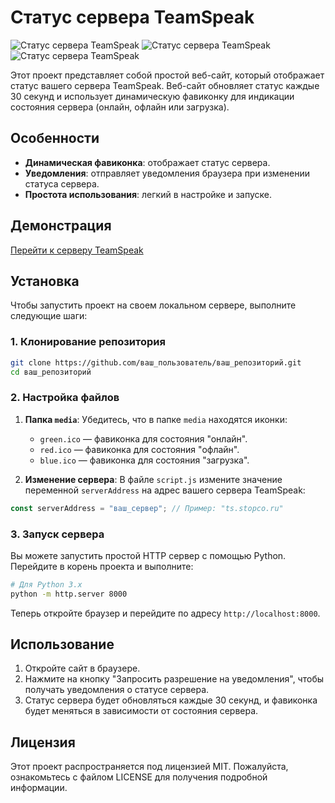 # Статус сервера TeamSpeak

![Статус сервера TeamSpeak](media/green.ico) ![Статус сервера TeamSpeak](media/red.ico) ![Статус сервера TeamSpeak](media/blue.ico)

Этот проект представляет собой простой веб-сайт, который отображает статус вашего сервера TeamSpeak. Веб-сайт обновляет статус каждые 30 секунд и использует динамическую фавиконку для индикации состояния сервера (онлайн, офлайн или загрузка). 

## Особенности

- **Динамическая фавиконка**: отображает статус сервера.
- **Уведомления**: отправляет уведомления браузера при изменении статуса сервера.
- **Простота использования**: легкий в настройке и запуске.

## Демонстрация

[Перейти к серверу TeamSpeak](https://ts.stopco.ru) <!-- Ссылка на TeamSpeak -->

## Установка

Чтобы запустить проект на своем локальном сервере, выполните следующие шаги:

### 1. Клонирование репозитория

```bash
git clone https://github.com/ваш_пользователь/ваш_репозиторий.git
cd ваш_репозиторий
```

### 2. Настройка файлов

1. **Папка `media`**: Убедитесь, что в папке `media` находятся иконки:
   - `green.ico` — фавиконка для состояния "онлайн".
   - `red.ico` — фавиконка для состояния "офлайн".
   - `blue.ico` — фавиконка для состояния "загрузка".

2. **Изменение сервера**: В файле `script.js` измените значение переменной `serverAddress` на адрес вашего сервера TeamSpeak:

```javascript
const serverAddress = "ваш_сервер"; // Пример: "ts.stopco.ru"
```

### 3. Запуск сервера

Вы можете запустить простой HTTP сервер с помощью Python. Перейдите в корень проекта и выполните:

```bash
# Для Python 3.x
python -m http.server 8000
```

Теперь откройте браузер и перейдите по адресу `http://localhost:8000`.

## Использование

1. Откройте сайт в браузере.
2. Нажмите на кнопку "Запросить разрешение на уведомления", чтобы получать уведомления о статусе сервера.
3. Статус сервера будет обновляться каждые 30 секунд, и фавиконка будет меняться в зависимости от состояния сервера.

## Лицензия

Этот проект распространяется под лицензией MIT. Пожалуйста, ознакомьтесь с файлом LICENSE для получения подробной информации.
